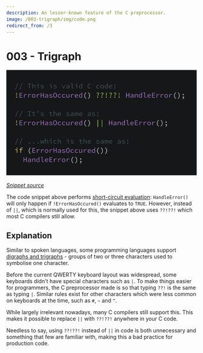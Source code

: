 ```yaml
---
description: An lesser-known feature of the C preprocessor.
image: /003-trigraph/img/code.png
redirect_from: /3
---
```


# 003 - Trigraph

<picture>
  <source srcset="img/code.webp" type="image/webp">
  <source srcset="img/code.png" type="image/png">
  <img src="img/code.png" alt="Code snippet of &quot;??!&quot; trigraph use">
</picture>

[*Snippet source*](https://stackoverflow.com/questions/7825055/what-does-the-c-operator-do)

The code snippet above performs [short-circuit evaluation](https://en.wikipedia.org/wiki/Short-circuit_evaluation):
`HandleError()` will only happen if `!ErrorHasOccured()` evaluates to `TRUE`.
However, instead of `||`, which is normally used for this, the snippet above
uses `??!??!` which most C compilers still allow.

## Explanation

Similar to spoken languages, some programming languages support
[digraphs and trigraphs](https://en.wikipedia.org/wiki/Digraphs_and_trigraphs#C) - groups
of two or three characters used to symbolise one character.

Before the current QWERTY keyboard layout was widespread, some keyboards didn't
have special characters such as `|`. To make things easier for programmers,
the C preprocessor made is so that typing `??!` is the same as typing `|`.
Similar rules exist for other characters which were less common on keyboards at
the time, such as `#`, `~` and `^`.

While largely irrelevant nowadays, many C compilers still support this. This
makes it possible to replace `||` with `??!??!` anywhere in your C code.

Needless to say, using `??!??!` instead of `||` in code is both unnecessary and
something that few are familiar with, making this a bad practice for production
code.
